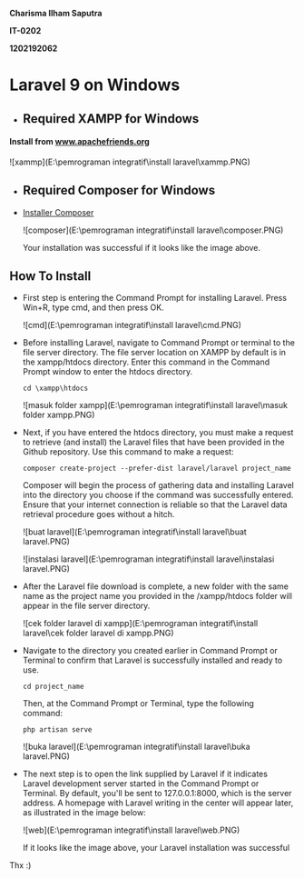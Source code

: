 **Charisma Ilham Saputra**

**IT-0202**

**1202192062**

# 					**Laravel 9 on Windows** 

- ## Required XAMPP for Windows

#### Install from www.apachefriends.org

![xammp](E:\pemrograman integratif\install laravel\xammp.PNG)

- ## **Required Composer for Windows**


- [Installer Composer](https://getcomposer.org/Composer-Setup.exe)

   ![composer](E:\pemrograman integratif\install laravel\composer.PNG)

   Your installation was successful if it looks like the image above.

## How To Install
- First step is entering the Command Prompt for installing Laravel. Press Win+R, type cmd, and then press OK.
  
  ![cmd](E:\pemrograman integratif\install laravel\cmd.PNG)
  
- Before installing Laravel, navigate to Command Prompt or terminal to the file server directory. The file server location on XAMPP by default is in the xampp/htdocs directory. Enter this command in the Command Prompt window to enter the htdocs directory.
    ```
    cd \xampp\htdocs 
    ```
    ![masuk folder xampp](E:\pemrograman integratif\install laravel\masuk folder xampp.PNG)
    
- Next, if you have entered the htdocs directory, you must make a request to retrieve (and install) the Laravel files that have been provided in the Github repository. Use this command to make a request:
    ```
    composer create-project --prefer-dist laravel/laravel project_name 
    ```
    Composer will begin the process of gathering data and installing Laravel into the directory you choose if the command was successfully entered. Ensure that your internet connection is reliable so that the Laravel data retrieval procedure goes without a hitch.
    
    ![buat laravel](E:\pemrograman integratif\install laravel\buat laravel.PNG)
    
    ![instalasi laravel](E:\pemrograman integratif\install laravel\instalasi laravel.PNG)
    
- After the Laravel file download is complete, a new folder with the same name as the project name you provided in the /xampp/htdocs folder will appear in the file server directory.
  
  ![cek folder laravel di xampp](E:\pemrograman integratif\install laravel\cek folder laravel di xampp.PNG)
  
- Navigate to the directory you created earlier in Command Prompt or Terminal to confirm that Laravel is successfully installed and ready to use.
    ```
    cd project_name
    ```
    Then, at the Command Prompt or Terminal, type the following command:
    ```
    php artisan serve
    ```
    ![buka laravel](E:\pemrograman integratif\install laravel\buka laravel.PNG)
    
- The next step is to open the link supplied by Laravel if it indicates Laravel development server started in the Command Prompt or Terminal. By default, you'll be sent to 127.0.0.1:8000, which is the server address. A homepage with Laravel writing in the center will appear later, as illustrated in the image below:
  
  ![web](E:\pemrograman integratif\install laravel\web.PNG)
  
  If it looks like the image above, your Laravel installation was successful

Thx :)
